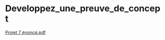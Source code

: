 # Developpez_une_preuve_de_concept


[Projet 7 énoncé.pdf](https://github.com/GuillaumeLemele/Developpez_une_preuve_de_concept/files/13771005/Projet.7.enonce.pdf)
